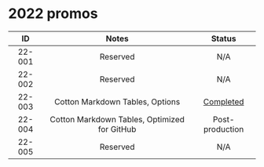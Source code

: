 # 2022 promos

ID | Notes | Status
:--: | :--: | :--:
22-001 | Reserved | N/A
22-002 | Reserved | N/A
22-003 | Cotton Markdown Tables, Options | [Completed](https://www.youtube.com/watch?v=WXVFfqUkGys)
22-004 | Cotton Markdown Tables, Optimized for GitHub | Post-production
22-005 | Reserved | N/A
